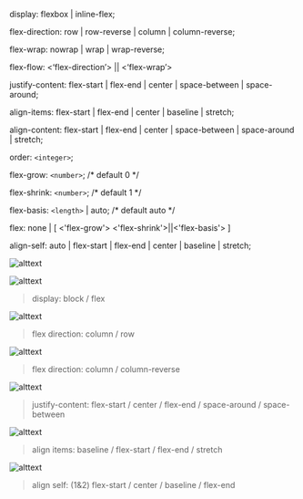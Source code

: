 display: flexbox | inline-flex;

flex-direction: row | row-reverse | column | column-reverse;

flex-wrap: nowrap | wrap | wrap-reverse;

flex-flow: <‘flex-direction’> || <‘flex-wrap’>

justify-content: flex-start | flex-end | center | space-between | space-around;

align-items: flex-start | flex-end | center | baseline | stretch;

align-content: flex-start | flex-end | center | space-between | space-around | stretch;

order: `<integer>`;

flex-grow: `<number>`; /* default 0 */

flex-shrink: `<number>`; /* default 1 */

flex-basis: `<length>` | auto; /* default auto */

flex: none | [ <'flex-grow'> <'flex-shrink'>||<'flex-basis'> ]

align-self: auto | flex-start | flex-end | center | baseline | stretch;

![alttext](https://www.freecodecamp.org/news/content/images/2019/10/image-32.png)

![alttext](https://cdn-media-1.freecodecamp.org/images/6WwoIEc45lUHUcFQCmD8GmziiISm2lO64Y1-)

>display: block / flex 

![alttext](https://cdn-media-1.freecodecamp.org/images/wEg7wdKEfv9-bqaiB-t9hzOapBPiqZVYNFIh)

>flex direction: column / row

![alttext](https://cdn-media-1.freecodecamp.org/images/zYdQGSmhtMyqcAbEUDoEehohC8E-gtgvQx6b)

>flex direction: column / column-reverse

![alttext](https://cdn-media-1.freecodecamp.org/images/OBGVr-DdHiQ2y9VOWuhXqXeGnFnyDSBTx7hv)

>justify-content: flex-start / center / flex-end / space-around / space-between

![alttext](https://cdn-media-1.freecodecamp.org/images/UgsULw0Kk49l-l1wSzeurYNJKCmcA-01oE8a)

>align items: baseline / flex-start / flex-end / stretch

![alttext](https://cdn-media-1.freecodecamp.org/images/HbnMZT330ylw5idocqrjOfp9DrlZt9JrJm9o)

>align self: (1&2) flex-start / center / baseline / flex-end


